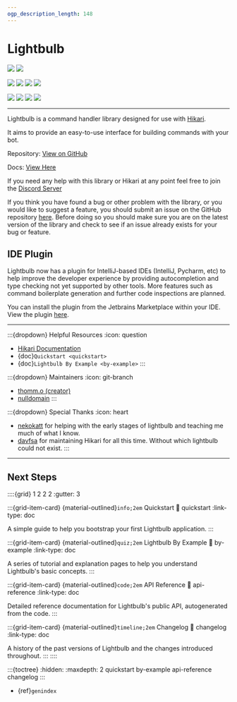 ```yaml
---
ogp_description_length: 148
---
```


# Lightbulb

![](https://img.shields.io/badge/code%20style-black-black.svg) ![](https://img.shields.io/badge/pyright-checked-black)

![](https://img.shields.io/pypi/v/hikari-lightbulb.svg) ![](https://img.shields.io/pypi/pyversions/hikari-lightbulb) ![](https://img.shields.io/github/stars/tandemdude/hikari-lightbulb) ![](https://img.shields.io/github/forks/tandemdude/hikari-lightbulb)

![](https://github.com/tandemdude/hikari-lightbulb/actions/workflows/ci.yml/badge.svg?branch=master&event=push) ![](https://img.shields.io/readthedocs/hikari-lightbulb) ![](https://img.shields.io/badge/License-MIT-green) ![](https://img.shields.io/pypi/status/hikari-lightbulb)

---

Lightbulb is a command handler library designed for use with [Hikari](https://github.com/hikari-py/hikari>).

It aims to provide an easy-to-use interface for building commands with your bot.

Repository: [View on GitHub](https://github.com/tandemdude/hikari-lightbulb)

Docs: [View Here](https://hikari-lightbulb.readthedocs.io/)

If you need any help with this library or Hikari at any point feel free to join the [Discord Server](https://discord.gg/hikari)

If you think you have found a bug or other problem with the library, or you would like to suggest a feature,
you should submit an issue on the GitHub repository [here](https://github.com/tandemdude/hikari-lightbulb/issues).
Before doing so you should make sure you are on the latest version of the library and check to see if an issue
already exists for your bug or feature.

## IDE Plugin

Lightbulb now has a plugin for IntelliJ-based IDEs (IntelliJ, Pycharm, etc) to help improve the developer experience 
by providing autocompletion and type checking not yet supported by other tools. More features such as command 
boilerplate generation and further code inspections are planned.

You can install the plugin from the Jetbrains Marketplace within your IDE. View the plugin 
[here](https://plugins.jetbrains.com/plugin/24669-hikari-lightbulb-support).

---

:::{dropdown} Helpful Resources
:icon: question
- [Hikari Documentation](https://docs.hikari-py.dev/en/latest/)
- {doc}`Quickstart <quickstart>`
- {doc}`Lightbulb By Example <by-example>`
:::

:::{dropdown} Maintainers
:icon: git-branch
- [thomm.o (creator)](https://github.com/tandemdude)
- [nulldomain](https://github.com/null-domain)
:::

:::{dropdown} Special Thanks
:icon: heart
- [nekokatt](https://gitlab.com/nekokatt) for helping with the early stages of lightbulb and teaching me much of what I know.
- [davfsa](https://github.com/davfsa) for maintaining Hikari for all this time. Without which lightbulb could not exist.
:::

---

## Next Steps

::::{grid} 1 2 2 2
:gutter: 3

:::{grid-item-card} {material-outlined}`info;2em` Quickstart
:link: quickstart
:link-type: doc

A simple guide to help you bootstrap your first Lightbulb application.
:::

:::{grid-item-card} {material-outlined}`quiz;2em` Lightbulb By Example
:link: by-example
:link-type: doc

A series of tutorial and explanation pages to help you understand Lightbulb's basic concepts.
:::

:::{grid-item-card} {material-outlined}`code;2em` API Reference
:link: api-reference
:link-type: doc

Detailed reference documentation for Lightbulb's public API, autogenerated from the code.
:::

:::{grid-item-card} {material-outlined}`timeline;2em` Changelog
:link: changelog
:link-type: doc

A history of the past versions of Lightbulb and the changes introduced throughout.
:::
::::

:::{toctree}
:hidden:
:maxdepth: 2
quickstart
by-example
api-reference
changelog
:::

* {ref}`genindex`
